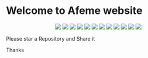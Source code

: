 <p align="center">
    <h1>Welcome to Afeme website</h1>
</p>

<p align="center">
    <img src="https://img.shields.io/github/languages/top/abdullox0900/Afeme?style=flat">
    <img src="https://img.shields.io/github/languages/code-size/abdullox0900/Afeme?style=flat">
    <img src="https://img.shields.io/github/repo-size/abdullox0900/Afeme?style=flat">
    <img src="https://img.shields.io/github/downloads/abdullox0900/Afeme/total">
    <img src="https://img.shields.io/github/languages/count/abdullox0900/Afeme?style=flat">
    <img src="https://img.shields.io/github/issues/abdullox0900/Afeme?style=flat">
    <img src="https://img.shields.io/github/issues-pr/abdullox0900/Afeme?style=flat">
    <img src="https://img.shields.io/badge/React-18.1-blue?style=flat">
    <img src="https://img.shields.io/github/commit-activity/w/abdullox0900/Afeme?style=flat">
    <img src="https://img.shields.io/github/contributors/abdullox0900/Afeme?style=flat">
    <img src="https://img.shields.io/github/discussions/abdullox0900/Afeme?style=flat">
    <img src="https://img.shields.io/badge/Star-Please%20Star%20it-green?style=flat">
</p>

Please star a Repository and Share it
<p>Thanks</p>
